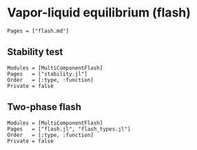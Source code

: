 # Vapor-liquid equilibrium (flash)
```@index
Pages = ["flash.md"]
```
## Stability test
```@autodocs
Modules = [MultiComponentFlash]
Pages   = ["stability.jl"]
Order   = [:type, :function]
Private = false
```

## Two-phase flash
```@autodocs
Modules = [MultiComponentFlash]
Pages   = ["flash.jl", "flash_types.jl"]
Order   = [:type, :function]
Private = false
```
